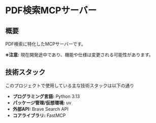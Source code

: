 # PDF検索MCPサーバー

## 概要

PDF検索に特化したMCPサーバーです。

**※注意:** 現在開発途中であり、機能や仕様は変更される可能性があります。

## 技術スタック

このプロジェクトで使用している主な技術スタックは以下の通り

-   **プログラミング言語:** Python 3.13
-   **パッケージ管理/仮想環境:** uv
-   **外部API:** Brave Search API
-   **コアライブラリ:** FastMCP